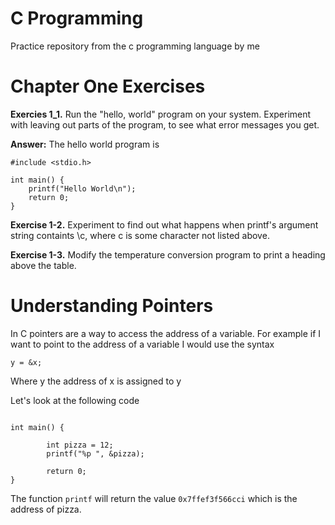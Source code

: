 # C Programming
Practice repository from the c programming language by me

# Chapter One Exercises

**Exercies 1_1.** Run the "hello, world" program on your system. Experiment with leaving out parts of the program, to see what error messages you get.

**Answer:**
The hello world program is

````
#include <stdio.h>

int main() {
	printf("Hello World\n");
	return 0;
}
````
**Exercise 1-2.** Experiment to find out what happens when printf's argument string containts \c, where c is some character not listed above.

**Exercise 1-3.** Modify the temperature conversion program to print a heading above the table.

# Understanding Pointers

In C pointers are a way to access the address of a variable. For example if I want to point to the address of a variable I would use the syntax

`y = &x;`

Where y the address of x is assigned to y

Let's look at the following code

````#include <stdio.h>

int main() {

        int pizza = 12;
        printf("%p ", &pizza);

        return 0;
}
````
The function `printf` will return the value `0x7ffef3f566cci` which is the address of pizza.
